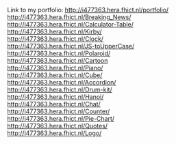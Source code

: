 Link to my portfolio: http://i477363.hera.fhict.nl/portfolio/ <br>
http://i477363.hera.fhict.nl/Breaking_News/ <br>
http://i477363.hera.fhict.nl/Calculator-Table/ <br>
http://i477363.hera.fhict.nl/Kirby/ <br>
http://i477363.hera.fhict.nl/Clock/ <br>
http://i477363.hera.fhict.nl/JS-toUpperCase/ <br>
http://i477363.hera.fhict.nl/Polaroid/ <br>
http://i477363.hera.fhict.nl/Cartoon <br>
http://i477363.hera.fhict.nl/Piano/ <br>
http://i477363.hera.fhict.nl/Cube/ <br>
http://i477363.hera.fhict.nl/Accordion/ <br>
http://i477363.hera.fhict.nl/Drum-kit/ <br>
http://i477363.hera.fhict.nl/Hanoi/ <br>
http://i477363.hera.fhict.nl/Chat/ <br> 
http://i477363.hera.fhict.nl/Counter/ <br> 
http://i477363.hera.fhict.nl/Pie-Chart/ <br>
http://i477363.hera.fhict.nl/Quotes/ <br>
http://i477363.hera.fhict.nl/Logo/ <br>


